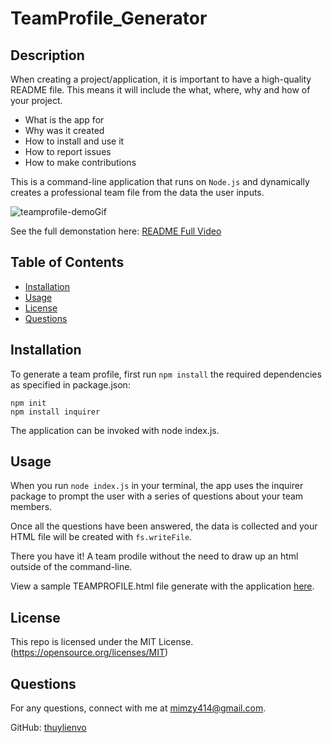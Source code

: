 # TeamProfile_Generator

## Description

  When creating a project/application, it is important to have a high-quality README file. This means it will include the what, where, why and how of your project. 

  * What is the app for   
  * Why was it created   
  * How to install and use it  
  * How to report issues  
  * How to make contributions  

  This is a command-line application that runs on `Node.js` and dynamically creates a professional team file from the data the user inputs. 

  ![teamprofile-demoGif](TBD)

   See the full demonstation here: [README Full Video](TBD)

  ## Table of Contents

  * [Installation](#installation)
  * [Usage](#usage)
  * [License](#license)
  * [Questions](#questions)
  
  ## Installation
  To generate a team profile, first run `npm install` the required dependencies as specified in package.json:

  `npm init`   
  `npm install inquirer` 

  The application can be invoked with node index.js.

  ## Usage 
  When you run `node index.js` in your terminal, the app uses the inquirer package to prompt the user with a series of questions about your team members. 

  Once all the questions have been answered, the data is collected and your HTML file will be created with `fs.writeFile`.  
  
  There you have it! A team prodile without the need to draw up an html outside of the command-line.

  View a sample TEAMPROFILE.html file generate with the application [here](TBD). 

  ## License  

  This repo is licensed under the MIT License. (https://opensource.org/licenses/MIT) 

  ## Questions
  For any questions, connect with me at [mimzy414@gmail.com](mailto:mimzy414@gmail.com). 
  
  GitHub: [thuylienvo](https://github.com/thuylienvo) 


